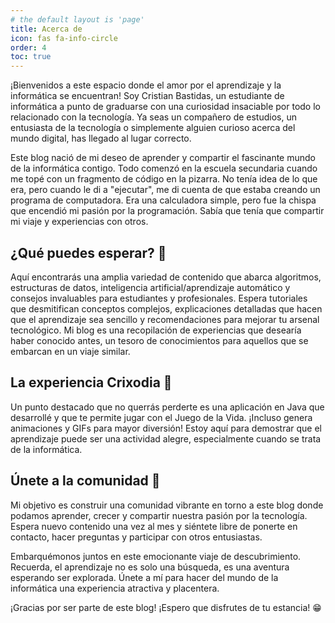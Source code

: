 ```yaml
---
# the default layout is 'page'
title: Acerca de
icon: fas fa-info-circle
order: 4
toc: true
---
```

<!-- > Add Markdown syntax content to file `_tabs/about.md`{: .filepath } and it will show up on this page.
{: .prompt-tip } -->

¡Bienvenidos a este espacio donde el amor por el aprendizaje y la informática se encuentran! Soy Cristian Bastidas, un estudiante de informática a punto de graduarse con una curiosidad insaciable por todo lo relacionado con la tecnología. Ya seas un compañero de estudios, un entusiasta de la tecnología o simplemente alguien curioso acerca del mundo digital, has llegado al lugar correcto.

Este blog nació de mi deseo de aprender y compartir el fascinante mundo de la informática contigo. Todo comenzó en la escuela secundaria cuando me topé con un fragmento de código en la pizarra. No tenía idea de lo que era, pero cuando le di a "ejecutar", me di cuenta de que estaba creando un programa de computadora. Era una calculadora simple, pero fue la chispa que encendió mi pasión por la programación. Sabía que tenía que compartir mi viaje y experiencias con otros.

## ¿Qué puedes esperar? 🤔

Aquí encontrarás una amplia variedad de contenido que abarca algoritmos, estructuras de datos, inteligencia artificial/aprendizaje automático y consejos invaluables para estudiantes y profesionales. Espera tutoriales que desmitifican conceptos complejos, explicaciones detalladas que hacen que el aprendizaje sea sencillo y recomendaciones para mejorar tu arsenal tecnológico. Mi blog es una recopilación de experiencias que desearía haber conocido antes, un tesoro de conocimientos para aquellos que se embarcan en un viaje similar.

## La experiencia Crixodia 🫡

Un punto destacado que no querrás perderte es una aplicación en Java que desarrollé y que te permite jugar con el Juego de la Vida. ¡Incluso genera animaciones y GIFs para mayor diversión! Estoy aquí para demostrar que el aprendizaje puede ser una actividad alegre, especialmente cuando se trata de la informática.

## Únete a la comunidad 👻

<!--TODO: Link to community hub-->
Mi objetivo es construir una comunidad vibrante en torno a este blog donde podamos aprender, crecer y compartir nuestra pasión por la tecnología. Espera nuevo contenido una vez al mes y siéntete libre de ponerte en contacto, hacer preguntas y participar con otros entusiastas.

Embarquémonos juntos en este emocionante viaje de descubrimiento. Recuerda, el aprendizaje no es solo una búsqueda, es una aventura esperando ser explorada. Únete a mí para hacer del mundo de la informática una experiencia atractiva y placentera.

¡Gracias por ser parte de este blog! ¡Espero que disfrutes de tu estancia! 😁
